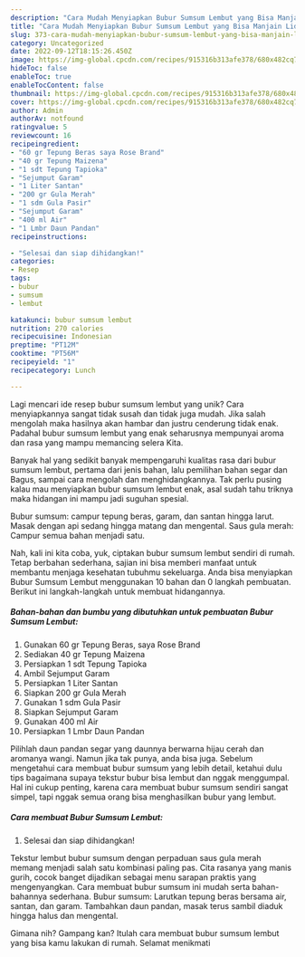 ```yaml
---
description: "Cara Mudah Menyiapkan Bubur Sumsum Lembut yang Bisa Manjain Lidah"
title: "Cara Mudah Menyiapkan Bubur Sumsum Lembut yang Bisa Manjain Lidah"
slug: 373-cara-mudah-menyiapkan-bubur-sumsum-lembut-yang-bisa-manjain-lidah
category: Uncategorized
date: 2022-09-12T18:15:26.450Z
image: https://img-global.cpcdn.com/recipes/915316b313afe378/680x482cq70/bubur-sumsum-lembut-foto-resep-utama.jpg
hideToc: false
enableToc: true
enableTocContent: false
thumbnail: https://img-global.cpcdn.com/recipes/915316b313afe378/680x482cq70/bubur-sumsum-lembut-foto-resep-utama.jpg
cover: https://img-global.cpcdn.com/recipes/915316b313afe378/680x482cq70/bubur-sumsum-lembut-foto-resep-utama.jpg
author: Admin
authorAv: notfound
ratingvalue: 5
reviewcount: 16
recipeingredient:
- "60 gr Tepung Beras saya Rose Brand"
- "40 gr Tepung Maizena"
- "1 sdt Tepung Tapioka"
- "Sejumput Garam"
- "1 Liter Santan"
- "200 gr Gula Merah"
- "1 sdm Gula Pasir"
- "Sejumput Garam"
- "400 ml Air"
- "1 Lmbr Daun Pandan"
recipeinstructions:

- "Selesai dan siap dihidangkan!"
categories:
- Resep
tags:
- bubur
- sumsum
- lembut

katakunci: bubur sumsum lembut 
nutrition: 270 calories
recipecuisine: Indonesian
preptime: "PT12M"
cooktime: "PT56M"
recipeyield: "1"
recipecategory: Lunch

---
```





Lagi mencari ide resep bubur sumsum lembut yang unik? Cara menyiapkannya sangat tidak susah dan tidak juga mudah. Jika salah mengolah maka hasilnya akan hambar dan justru cenderung tidak enak. Padahal bubur sumsum lembut yang enak seharusnya mempunyai aroma dan rasa yang mampu memancing selera Kita.





Banyak hal yang sedikit banyak mempengaruhi kualitas rasa dari bubur sumsum lembut, pertama dari jenis bahan, lalu pemilihan bahan segar dan Bagus, sampai cara mengolah dan menghidangkannya. Tak perlu pusing kalau mau menyiapkan bubur sumsum lembut enak,      asal sudah tahu triknya maka hidangan ini mampu jadi suguhan spesial.














Bubur sumsum: campur tepung beras, garam, dan santan hingga larut. Masak dengan api sedang hingga matang dan mengental. Saus gula merah: Campur semua bahan menjadi satu.






Nah, kali ini kita coba, yuk, ciptakan bubur sumsum lembut sendiri di rumah. Tetap berbahan sederhana, sajian ini bisa memberi manfaat untuk membantu menjaga kesehatan tubuhmu sekeluarga. Anda bisa menyiapkan Bubur Sumsum Lembut menggunakan 10 bahan dan 0 langkah pembuatan. Berikut ini langkah-langkah untuk membuat hidangannya.

<!--inarticleads1-->

##### Bahan-bahan dan bumbu yang dibutuhkan untuk pembuatan Bubur Sumsum Lembut:

1. Gunakan 60 gr Tepung Beras, saya Rose Brand
1. Sediakan 40 gr Tepung Maizena
1. Persiapkan 1 sdt Tepung Tapioka
1. Ambil Sejumput Garam
1. Persiapkan 1 Liter Santan
1. Siapkan 200 gr Gula Merah
1. Gunakan 1 sdm Gula Pasir
1. Siapkan Sejumput Garam
1. Gunakan 400 ml Air
1. Persiapkan 1 Lmbr Daun Pandan


Pilihlah daun pandan segar yang daunnya berwarna hijau cerah dan aromanya wangi. Namun jika tak punya, anda bisa juga. Sebelum mengetahui cara membuat bubur sumsum yang lebih detail, ketahui dulu tips bagaimana supaya tekstur bubur bisa lembut dan nggak menggumpal. Hal ini cukup penting, karena cara membuat bubur sumsum sendiri sangat simpel, tapi nggak semua orang bisa menghasilkan bubur yang lembut. 

<!--inarticleads2-->

##### Cara membuat Bubur Sumsum Lembut:


1. Selesai dan siap dihidangkan!

Tekstur lembut bubur sumsum dengan perpaduan saus gula merah memang menjadi salah satu kombinasi paling pas. Cita rasanya yang manis gurih, cocok banget dijadikan sebagai menu sarapan praktis yang mengenyangkan. Cara membuat bubur sumsum ini mudah serta bahan-bahannya sederhana. Bubur sumsum: Larutkan tepung beras bersama air, santan, dan garam. Tambahkan daun pandan, masak terus sambil diaduk hingga halus dan mengental. 

Gimana nih? Gampang kan? Itulah cara membuat bubur sumsum lembut yang bisa kamu lakukan di rumah. Selamat menikmati
